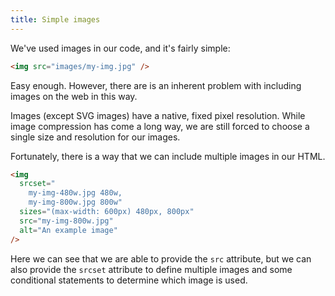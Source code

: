 ```yaml
---
title: Simple images
---
```


<div class="panels">
<div>

We've used images in our code, and it's fairly simple:

~~~html
<img src="images/my-img.jpg" />
~~~

Easy enough. However, there are is an inherent problem with including images on the web in this way. 

Images (except SVG images) have a native, fixed pixel resolution. While image compression has come a long way, we are still forced to choose a single size and resolution for our images.

Fortunately, there is a way that we can include multiple images in our HTML.

</div>
<div>

~~~html
<img
  srcset="
    my-img-480w.jpg 480w,
    my-img-800w.jpg 800w"
  sizes="(max-width: 600px) 480px, 800px"
  src="my-img-800w.jpg"
  alt="An example image"
/>
~~~

Here we can see that we are able to provide the `src` attribute, but we can also provide the `srcset` attribute to define multiple images and some conditional statements to determine which image is used.

</div>
</div>